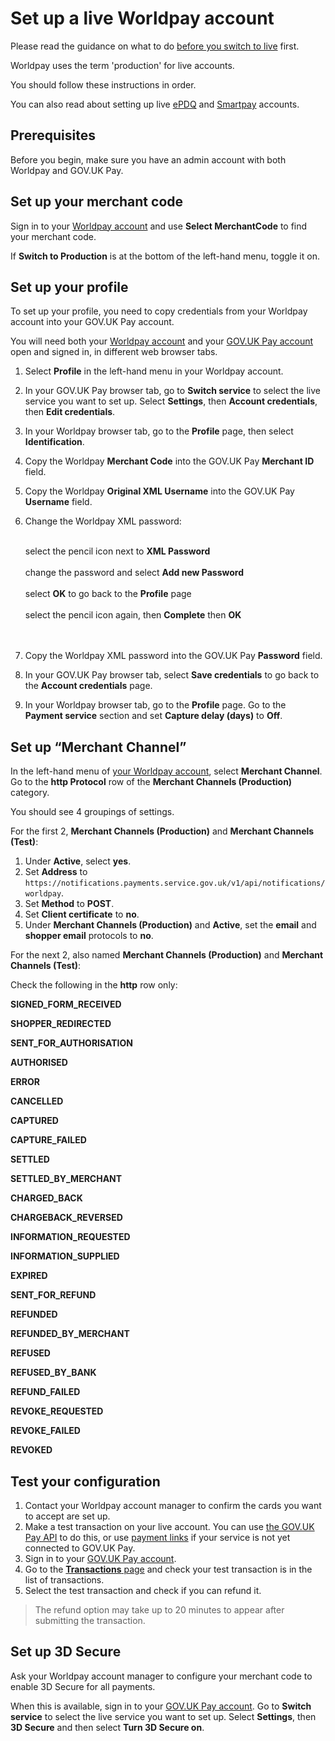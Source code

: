 # Set up a live Worldpay account

Please read the guidance on what to do [before you switch to
live](/switching_to_live/before_you_switch_to_live/#before-you-switch-to-live)
first.

Worldpay uses the term 'production' for live accounts.

You should follow these instructions in order.

You can also read about setting up live
[ePDQ](/switching_to_live/set_up_a_live_epdq_account) and
[Smartpay](/switching_to_live/set_up_a_live_smartpay_account) accounts.

## Prerequisites

Before you begin, make sure you have an admin account with both Worldpay and GOV.UK Pay.

## Set up your merchant code

Sign in to your [Worldpay
account](https://secure.worldpay.com/sso/public/auth/login.html) and use
__Select MerchantCode__ to find your merchant code.

If __Switch to Production__ is at the bottom of the left-hand menu, toggle it on.

## Set up your profile

To set up your profile, you need to copy credentials from your Worldpay account
into your GOV.UK Pay account. 

You will need both your [Worldpay
account](https://secure.worldpay.com/sso/public/auth/login.html) and your
[GOV.UK Pay account](https://selfservice.payments.service.gov.uk/login) open
and signed in, in different web browser tabs.  

1. Select __Profile__ in the left-hand menu in your Worldpay account.

1. In your GOV.UK Pay browser tab, go to __Switch
service__ to select the live service you want to set up. Select __Settings__,
then __Account credentials__, then __Edit credentials__.

1. In your Worldpay browser tab, go to the __Profile__ page, then select
__Identification__. 

1. Copy the Worldpay __Merchant Code__ into the GOV.UK Pay __Merchant ID__
   field.

1. Copy the Worldpay __Original XML Username__ into the GOV.UK Pay __Username__ field.

1. Change the Worldpay XML password:

    <br> select the pencil icon next to __XML Password__ </br>
    <br> change the password and select __Add new Password__ </br>
    <br> select __OK__ to go back to the __Profile__ page </br> 
    <br> select the pencil icon again, then __Complete__ then __OK__ </br>
    <br><br>

1. Copy the Worldpay XML password into the GOV.UK Pay __Password__ field.

1. In your GOV.UK Pay browser tab, select __Save credentials__ to go back to the
__Account credentials__ page.

1. In your Worldpay browser tab, go to the __Profile__ page. Go to the __Payment service__
section and set __Capture delay (days)__ to __Off__.

## Set up “Merchant Channel”

In the left-hand menu of [your Worldpay
account](https://secure.worldpay.com/sso/public/auth/login.html), select
__Merchant Channel__. Go to the __http Protocol__ row of the __Merchant
Channels (Production)__ category.

You should see 4 groupings of settings. 

For the first 2, __Merchant Channels (Production)__ and __Merchant Channels (Test)__: 

1. Under __Active__, select __yes__.
2. Set __Address__ to
   `https://notifications.payments.service.gov.uk/v1/api/notifications/worldpay`.
3. Set __Method__ to __POST__.
4. Set __Client certificate__ to __no__.
5. Under __Merchant Channels (Production)__ and __Active__, set the __email__ and __shopper
   email__ protocols to __no__.

For the next 2, also named __Merchant Channels (Production)__ and __Merchant Channels (Test)__: 

Check the following in the __http__ row only:

__SIGNED_FORM_RECEIVED__

__SHOPPER_REDIRECTED__

__SENT_FOR_AUTHORISATION__

__AUTHORISED__

__ERROR__

__CANCELLED__

__CAPTURED__

__CAPTURE_FAILED__

__SETTLED__

__SETTLED_BY_MERCHANT__

__CHARGED_BACK__

__CHARGEBACK_REVERSED__

__INFORMATION_REQUESTED__

__INFORMATION_SUPPLIED__

__EXPIRED__

__SENT_FOR_REFUND__

__REFUNDED__

__REFUNDED_BY_MERCHANT__

__REFUSED__

__REFUSED_BY_BANK__

__REFUND_FAILED__

__REVOKE_REQUESTED__

__REVOKE_FAILED__

__REVOKED__

## Test your configuration

1. Contact your Worldpay account manager to confirm the cards you want to
   accept are set up.
2. Make a test transaction on your live account. You can use [the GOV.UK Pay
   API](/api_reference) to do this, or use [payment
   links](/payment_links) if your service is not yet connected to GOV.UK Pay. 
3. Sign in to your [GOV.UK Pay
   account](https://selfservice.payments.service.gov.uk/).
4. Go to the [__Transactions__
   page](https://selfservice.payments.service.gov.uk/transactions) and check
   your test transaction is in the list of transactions.
5. Select the test transaction and check if you can refund it.

> The refund option may take up to 20 minutes to appear after submitting the transaction.

## Set up 3D Secure

Ask your Worldpay account manager to configure your merchant code to enable 3D
Secure for all payments.

When this is available, sign in to your [GOV.UK Pay
account](https://selfservice.payments.service.gov.uk/login). Go to __Switch
service__ to select the live service you want to set up. Select __Settings__,
then __3D Secure__ and then select __Turn 3D Secure on__. 


